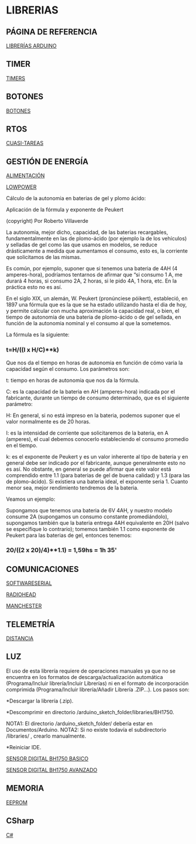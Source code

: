# LIBRERIAS

## PÁGINA DE REFERENCIA

[LIBRERÍAS ARDUINO](http://playground.arduino.cc/Main/LibraryList)

## TIMER

[TIMERS](https://github.com/alextaujenis/RBD_Timer)

## BOTONES

[BOTONES](https://github.com/alextaujenis/RBD_Button)

## RTOS

[CUASI-TAREAS](http://playground.arduino.cc/Code/SimpleTimer)

## GESTIÓN DE ENERGÍA

[ALIMENTACIÓN](https://github.com/Yveaux/Arduino_Vcc)

[LOWPOWER](https://github.com/rocketscream/Low-Power)

Cálculo de la autonomia en baterias de gel y plomo ácido:

Aplicación de la fórmula y exponente de Peukert

(copyright) Por Roberto Villaverde

La autonomia, mejor dicho, capacidad, de las baterias recargables, fundamentalmente en las de plomo-ácido (por ejemplo la de los vehículos) y selladas de gel como las que usamos en modelos, se reduce drásticamente a medida que aumentamos el consumo, esto es, la corriente que solicitamos de las mismas.

Es común, por ejemplo, suponer que si tenemos una bateria de 4AH (4 amperes-hora), podríamos tentarnos de afirmar que “si consumo 1 A, me durará 4 horas, si consumo 2A, 2 horas, si le pido 4A, 1 hora, etc. En la práctica esto no es así.

En el siglo XIX, un alemán, W. Peukert (pronúnciese póikert), estableció, en 1897 una fórmula que es la que se ha estado utilizando hasta el dia de hoy, y permite calcular con mucha aproximación la capacidad real, o bien, el tiempo de autonomia de una bateria de plomo-ácido o de gel sellada, en función de la autonomia nominal y el consumo al que la sometemos.

La fórmula es la siguiente:

### t=H/((I x H/C)**k)

Que nos da el tiempo en horas de autonomia en función de cómo varia la capacidad según el consumo. Los parámetros son:  

t: tiempo en horas de autonomia que nos da la fórmula.  

C: es la capacidad de la bateria en AH (amperes-hora) indicada por el fabricante, durante un tiempo de consumo determinado, que es el siguiente parámetro:  

H: En general, si no está impreso en la bateria, podemos suponer que el valor normalmente es de 20 horas.  

I: es la intensidad de corriente que solicitaremos de la bateria, en A (amperes), el cual debemos conocerlo estableciendo el consumo promedio en el tiempo.  

k: es el exponente de Peukert y es un valor inherente al tipo de bateria y en general debe ser indicado por el fabricante, aunque generalmente esto no es así. No obstante, en general se puede afirmar que este valor está comprendido entre 1.1 (para baterias de gel de buena calidad) y 1.3 (para las de plomo-ácido). Si existiera una bateria ideal, el exponente seria 1. Cuanto menor sea, mejor rendimiento tendremos de la bateria.

Veamos un ejemplo:  

Supongamos que tenemos una bateria de 6V 4AH, y nuestro modelo consume 2A (supongamos un consumo constante promediándolo), supongamos también que la bateria entrega 4AH equivalente en 20H (salvo se especifique lo contrario); tomemos también 1.1 como exponente de Peukert para las baterias de gel, entonces tenemos:

### 20/((2 x 20)/4)**1.1) = 1,59hs = 1h 35'

## COMUNICACIONES

[SOFTWARESERIAL](https://www.arduino.cc/en/Reference/SoftwareSerial)

[RADIOHEAD](http://www.airspayce.com/mikem/arduino/RadioHead/)

[MANCHESTER](https://github.com/mchr3k/arduino-libs-manchester/)

## TELEMETRÍA

[DISTANCIA](http://playground.arduino.cc/Code/NewPing)

## LUZ

El uso de esta librería requiere de operaciones manuales ya que no se encuentra en los formatos de descarga/actualización automática (Programa/Incluir librería/Incluir Librerías) ni en el formato de incorporación comprimida (Programa/Incluir librería/Añadir Librería .ZIP...). Los pasos son:

*Descargar la librería (.zip).

*Descomprimir en directorio /arduino_sketch_folder/libraries/BH1750.

NOTA1: El directorio /arduino_sketch_folder/ debería estar en Documentos/Arduino.
NOTA2: Si no existe todavía el subdirectorio /libraries/ , crearlo manualmente.

*Reiniciar IDE.

[SENSOR DIGITAL BH1750 BASICO](https://github.com/claws/BH1750)

[SENSOR DIGITAL BH1750 AVANZADO](https://github.com/tuxcell/bh1750xtra)

## MEMORIA

[EEPROM](https://github.com/thijse/Arduino-EEPROMEx)

## CSharp

[C#](https://github.com/christophediericx/ArduinoDriver)
